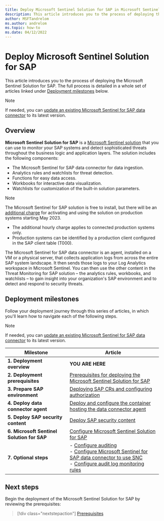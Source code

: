 ```yaml
---
title: Deploy Microsoft Sentinel Solution for SAP in Microsoft Sentinel
description: This article introduces you to the process of deploying the Microsoft Sentinel Solution for SAP.
author: MSFTandrelom
ms.author: andrelom
ms.topic: how-to
ms.date: 04/12/2022
---
```


# Deploy Microsoft Sentinel Solution for SAP

This article introduces you to the process of deploying the Microsoft Sentinel Solution for SAP. The full process is detailed in a whole set of articles linked under [Deployment milestones](#deployment-milestones) below.

> [!NOTE]
> If needed, you can [update an existing Microsoft Sentinel for SAP data connector](update-sap-data-connector.md) to its latest version. 

## Overview

**Microsoft Sentinel Solution for SAP** is a [Microsoft Sentinel solution](../sentinel-solutions.md) that you can use to monitor your SAP systems and detect sophisticated threats throughout the business logic and application layers. The solution includes the following components:
- The Microsoft Sentinel for SAP data connector for data ingestion.
- Analytics rules and watchlists for threat detection.
- Functions for easy data access. 
- Workbooks for interactive data visualization. 
- Watchlists for customization of the built-in solution parameters.  

> [!NOTE]
> The Microsoft Sentinel for SAP solution is free to install, but there will be an [additional charge](https://azure.microsoft.com/pricing/offers/microsoft-sentinel-sap-promo/) for activating and using the solution on production systems starting May 2023. 
>
> - The additional hourly charge applies to connected production systems only. 
> - Production systems can be identified by a production client configured in the SAP client table (T000). 

The Microsoft Sentinel for SAP data connector is an agent, installed on a VM or a physical server, that collects application logs from across the entire SAP system landscape. It then sends those logs to your Log Analytics workspace in Microsoft Sentinel. You can then use the other content in the Threat Monitoring for SAP solution – the analytics rules, workbooks, and watchlists – to gain insight into your organization's SAP environment and to detect and respond to security threats.

## Deployment milestones

Follow your deployment journey through this series of articles, in which you'll learn how to navigate each of the following steps.

> [!NOTE]
> If needed, you can [update an existing Microsoft Sentinel for SAP data connector](update-sap-data-connector.md) to its latest version. 

| Milestone | Article |
| --------- | ------- |
| **1. Deployment overview** | **YOU ARE HERE** |
| **2. Deployment prerequisites** | [Prerequisites for deploying the Microsoft Sentinel Solution for SAP](prerequisites-for-deploying-sap-continuous-threat-monitoring.md) |
| **3. Prepare SAP environment** | [Deploying SAP CRs and configuring authorization](preparing-sap.md) |
| **4. Deploy data connector agent** | [Deploy and configure the container hosting the data connector agent](deploy-data-connector-agent-container.md) |
| **5. Deploy SAP security content** | [Deploy SAP security content](deploy-sap-security-content.md)
| **6. Microsoft Sentinel Solution for SAP** | [Configure Microsoft Sentinel Solution for SAP](deployment-solution-configuration.md) |
| **7. Optional steps** | - [Configure auditing](configure-audit.md)<br>- [Configure Microsoft Sentinel for SAP data connector to use SNC](configure-snc.md)<br>- [Configure audit log monitoring rules](configure-audit-log-rules.md)

## Next steps

Begin the deployment of the Microsoft Sentinel Solution for SAP by reviewing the prerequisites:
> [!div class="nextstepaction"]
> [Prerequisites](prerequisites-for-deploying-sap-continuous-threat-monitoring.md)
